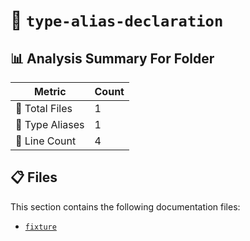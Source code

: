 # 📁 `type-alias-declaration`

## 📊 Analysis Summary For Folder

| Metric | Count |
|--------|-------|
| 📁 Total Files | 1 |
| 📑 Type Aliases | 1 |
| 🔢 Line Count | 4 |


## 📋 Files

This section contains the following documentation files:

- [`fixture`](./fixture.md)